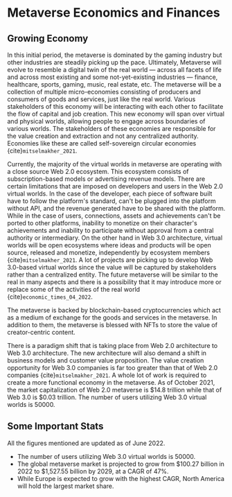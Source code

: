 # Metaverse Economics and Finances

## Growing Economy
In this initial period, the metaverse is dominated by the gaming industry but other industries are steadily picking up the pace. Ultimately, Metaverse will evolve to resemble a digital twin of the real world — across all facets of life and across most existing and some not-yet-existing industries — finance, healthcare, sports, gaming, music, real estate, etc. The metaverse will be a collection of multiple micro-economies consisting of producers and consumers of goods and services, just like the real world. Various stakeholders of this economy will be interacting with each other to facilitate the flow of capital and job creation. This new economy will span over virtual and physical worlds, allowing people to engage across boundaries of various worlds. The stakeholders of these economies are responsible for the value creation and extraction and not any centralized authority. Economies like these are called self-sovereign circular economies {cite}`mitselmakher_2021`.

Currently, the majority of the virtual worlds in metaverse are operating with a close source Web 2.0 ecosystem. This ecosystem consists of subscription-based models or advertising revenue models. There are certain limitations that are imposed on developers and users in the Web 2.0 virtual worlds. In the case of the developer, each piece of software built have to follow the platform's standard, can't be plugged into the platform without API, and the revenue generated have to be shared with the platform. While in the case of users, connections, assets and achievements can't be ported to other platforms, inability to monetize on their character's achievements and inability to participate without approval from a central authority or intermediary. On the other hand in Web 3.0 architecture, virtual worlds will be open ecosystems where ideas and products will be open source, released and monetize, independently by ecosystem members {cite}`mitselmakher_2021`. A lot of projects are picking up to develop Web 3.0-based virtual worlds since the value will be captured by stakeholders rather than a centralized entity. The future metaverse will be similar to the real in many aspects and there is a possibility that it may introduce more or replace some of the activities of the real world {cite}`economic_times_04_2022`. 

The metaverse is backed by blockchain-based cryptocurrencies which act as a medium of exchange for the goods and services in the metaverse. In addition to them, the metaverse is blessed with NFTs to store the value of creator-centric content. 

There is a paradigm shift that is taking place from Web 2.0 architecture to Web 3.0 architecture. The new architecture will also demand a shift in business models and customer value proposition. The value creation opportunity for Web 3.0 companies is far too greater than that of Web 2.0 companies {cite}`mitselmakher_2021`. A whole lot of work is required to create a more functional economy in the metaverse. As of October 2021, the market capitalization of Web 2.0 metaverse is $14.8 trillion while that of Web 3.0 is $0.03 trillion. The number of users utilizing Web 3.0 virtual worlds is 50000.

## Some Important Stats

All the figures mentioned are updated as of June 2022.
-  The number of users utilizing Web 3.0 virtual worlds is 50000.
-  The global metaverse market is projected to grow from $100.27 billion in 2022 to $1,527.55 billion by 2029, at a CAGR of 47%.
-  While Europe is expected to grow with the highest CAGR, North America will hold the largest market share.
